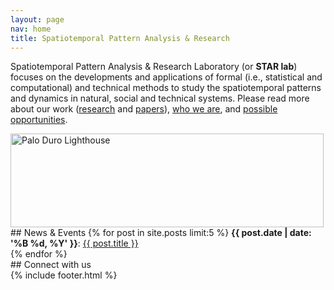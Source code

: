 ```yaml
---
layout: page
nav: home
title: Spatiotemporal Pattern Analysis & Research
---
```


<div class="row">
<div class="col-md-8 lead" markdown="1">

Spatiotemporal Pattern Analysis & Research Laboratory (or **STAR lab**)
focuses on the developments and applications of formal (i.e., statistical
and computational) and technical methods to study the spatiotemporal
patterns and dynamics in natural, social and technical systems. Please read
more about our work ([research](research) and [papers](papers)), [who we
are](people), and [possible opportunities](opportunities).  

</div>

<div class="col-md-4" markdown="1">
<div> <img class="img-responsive" src="{{site.url}}/resources/showroom/lighthouse.jpg" width="501"
height="150" title="Palo Duro Lighthouse"> </div>
</div>

</div>

<div class="row">
<div class="col-md-8" markdown="1">
## News & Events
 {% for post in site.posts limit:5 %}
  <b>{{ post.date | date: '%B %d, %Y' }}</b>: <a href="{{site.url}}{{post.url}}">{{ post.title }}</a><br />
  {% endfor %}
</div>

<div class="col-md-4 " markdown="1">
## Connect with us 
<div class="connect">
{% include footer.html %}
</div>

</div>

</div>



<!-- image carousel test -->
<!--
<div class="row">
<div class="col-md-2"> </div>
<div class="col-md-5">
 <div class="showroom">
<div> <img class="img-responsive" src="{{site.url}}/resources/showroom/twitter.png"
width="600" height="400"> </div>
<div><img class="img-responsive" src="{{site.url}}/resources/showroom/trees.png"
width="600" height="400"></div>
<div><img class="img-responsive" src="{{site.url}}/resources/showroom/geography.png"
width="600" height="400"></div>
  </div>
</div>
<div class="col-md-2"></div>
</div>
<script type="text/javascript">
$(document).ready(function(){
  $('.showroom').slick({
        dots: true,
	autoplay:true,
	speed:500
  });
});
</script>
-->

<!--
<div class="pure-u-1-2 graphlet d3"></div>
<script src="/resources/js/index-graph.js"></script>
-->
